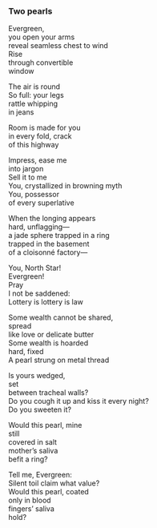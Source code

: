 ### Two pearls

Evergreen,\
you open your arms\
reveal seamless chest to wind\
Rise\
through convertible\
window

The air is round\
So full: your legs\
rattle whipping\
in jeans

Room is made for you\
in every fold, crack\
of this highway

Impress, ease me\
into jargon\
Sell it to me\
You, crystallized in browning myth\
You, possessor\
of every superlative

When the longing appears\
hard, unflagging—\
a jade sphere trapped in a ring\
trapped in the basement\
of a cloisonné factory—

You, North Star!\
Evergreen!\
<span class='link' data-link='md/ode.md'>Pray</span>\
I not be saddened:\
Lottery is lottery is law

Some wealth cannot be shared,\
spread\
like love or delicate butter\
Some wealth is hoarded\
hard, fixed\
A pearl strung on metal thread

Is yours wedged,\
set\
between tracheal walls?\
Do you cough it up and kiss it every night?\
Do you sweeten it?

Would this pearl, mine\
still\
covered in salt\
mother’s saliva\
befit a ring?

Tell me, Evergreen:\
Silent toil claim what value?\
Would this pearl, coated\
only in blood\
fingers’ saliva\
hold?

